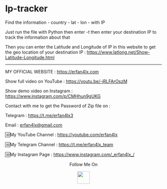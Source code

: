 # Ip-tracker
Find the information - country - lat - lon - with IP

Just run the file with Python then enter -t then enter your destination IP to track the information about that

Then you can enter the Latitude and Longitude of IP in this website to get the geo location of your destination IP : 
https://www.latlong.net/Show-Latitude-Longitude.html
***

 MY OFFICIAL WEBSITE : https://erfan4lx.com

Show full video on YouTube : https://youtu.be/-jRLFArOszM

Show demo video on Instagram : https://www.instagram.com/p/CMHhun9gUKG

Contact with me to get the Password of Zip file on :

 Telegram : https://t.me/erfan4lx3
  
 Email : erfan4lx@gmail.com

🆔My YouTube Channel : https://youtube.com/erfan4lx

🆔My Telegram Channel : https://t.me/erfan4lx_team

🆔My Instagram Page : https://www.instagram.com/_erfan4lx_/

<p align="center">
  Follow Me On
</p>
<p align="center">
  <a href="https://www.youtube.com/c/erfan4lx?sub_confirmation=1">
    <img src="https://www.iconsdb.com/icons/preview/black/youtube-4-xxl.png" width="40" height="40">
  </a>
</p>

